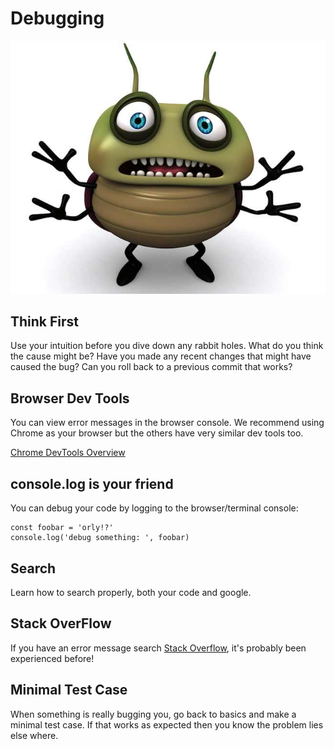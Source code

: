# Debugging

![](scared-bug.jpg)

## Think First
Use your intuition before you dive down any rabbit holes.  What do you think the cause might be?  Have you made any recent changes that might have caused the bug? Can you roll back to a previous commit that works? 

## Browser Dev Tools
You can view error messages in the browser console.  We recommend using Chrome as your browser but the others have very similar dev tools too.

[Chrome DevTools Overview
](https://developer.chrome.com/devtools)


## console.log is your friend

You can debug your code by logging to the browser/terminal console:
```
const foobar = 'orly!?'
console.log('debug something: ', foobar)
```

## Search
Learn how to search properly, both your code and google.  

## Stack OverFlow
If you have an error message search [Stack Overflow](http://stackoverflow.com/), it's probably been experienced before!

## Minimal Test Case
When something is really bugging you, go back to basics and make a minimal test case.  If that works as expected then you know the problem lies else where.